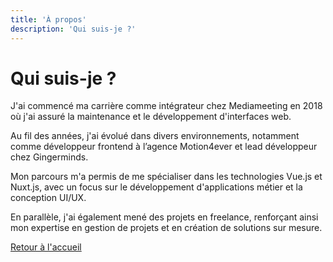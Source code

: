 ```yaml
---
title: 'À propos'
description: 'Qui suis-je ?'
---
```


# Qui suis-je ?

J'ai commencé ma carrière comme intégrateur chez Mediameeting en 2018 où j'ai assuré la maintenance et le développement d'interfaces web. 

Au fil des années, j'ai évolué dans divers environnements, notamment comme développeur frontend à l’agence Motion4ever et lead développeur chez Gingerminds. 

Mon parcours m'a permis de me spécialiser dans les technologies Vue.js et Nuxt.js, avec un focus sur le développement d'applications métier et la conception UI/UX. 

En parallèle, j'ai également mené des projets en freelance, renforçant ainsi mon expertise en gestion de projets et en création de solutions sur mesure.

[Retour à l'accueil](/)
